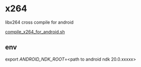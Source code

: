 # x264

libx264 cross compile for android

[compile_x264_for_android.sh](https://github.com/stefanJi/x264/blob/master/compile_x264_for_android.sh)

## env

export *ANDROID_NDK_ROOT*=<path to android ndk 20.0.xxxxx>
